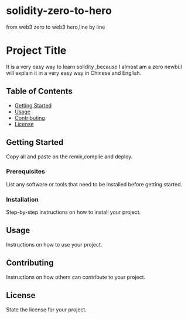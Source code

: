 # solidity-zero-to-hero
from web3 zero to web3 hero,line by line
# Project Title
It is a very easy way to learn solidity ,because I almost am a zero newbi.I will explain it in a very easy way in Chinese and English.
## Table of Contents

- [Getting Started](#getting-started)
- [Usage](#usage)
- [Contributing](#contributing)
- [License](#license)

## Getting Started
Copy all and paste on the remix,compile and deploy.

### Prerequisites

List any software or tools that need to be installed before getting started.

### Installation

Step-by-step instructions on how to install your project.

## Usage

Instructions on how to use your project.

## Contributing

Instructions on how others can contribute to your project.

## License

State the license for your project.
